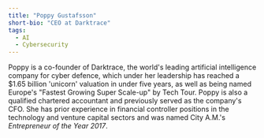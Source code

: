 ```yaml
---
title: "Poppy Gustafsson"
short-bio: "CEO at Darktrace"
tags:
  - AI
  - Cybersecurity
---
```


Poppy is a co-founder of Darktrace, the world's leading artificial intelligence
company for cyber defence, which under her leadership has reached a $1.65
billion 'unicorn' valuation in under five years, as well as being named
Europe's "Fastest Growing Super Scale-up" by Tech Tour. Poppy is also a
qualified chartered accountant and previously served as the company's CFO. She
has prior experience in financial controller positions in the technology and
venture capital sectors and was named City A.M.'s *Entrepreneur of the Year
2017*.
